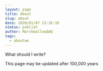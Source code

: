```yaml
---
layout: page
title: About
slug: about
date: 2020/01/07 23:26:10
status: publish
author: MarshmallowQAQ
tags: 
  - aboutme
---
```


What should I write?


This page may be updated after 100,000 years
